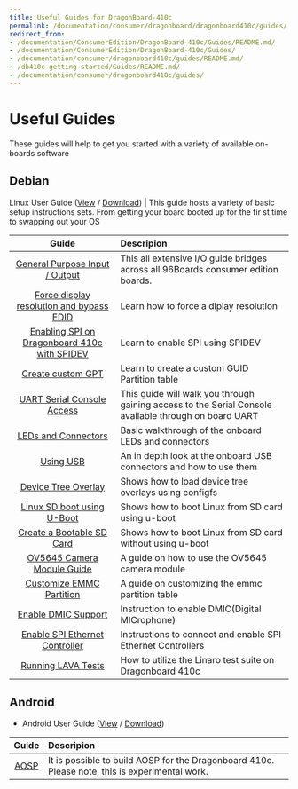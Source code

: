 ```yaml
---
title: Useful Guides for DragonBoard-410c
permalink: /documentation/consumer/dragonboard/dragonboard410c/guides/
redirect_from:
- /documentation/ConsumerEdition/DragonBoard-410c/Guides/README.md/
- /documentation/ConsumerEdition/DragonBoard-410c/Guides/
- /documentation/consumer/dragonboard410c/guides/README.md/
- /db410c-getting-started/Guides/README.md/
- /documentation/consumer/dragonboard410c/guides/
---
```

# Useful Guides

These guides will help to get you started with a variety of available on-boards software

## Debian

Linux User Guide ([View](https://github.com/96boards/documentation/blob/master/consumer/dragonboard/dragonboard410c/guides/LinuxUserGuide_DragonBoard.pdf) / [Download](https://github.com/96boards/documentation/raw/master/consumer/dragonboard/dragonboard410c/guides/LinuxUserGuide_DragonBoard.pdf)) | This guide hosts a variety of basic setup instructions sets. From getting your board booted up for the fir
st time to swapping out your OS

| Guide                                                               | Descripion                                                                                                                 |
|:-------------------------------------------------------------------:|:---------------------------------------------------------------------------------------------------------------------------|
| [General Purpose Input / Output](../../../guides/gpio.md)           | This all extensive I/O guide bridges across all 96Boards consumer edition boards.                                          |
| [Force display resolution and bypass EDID](force-display-res.md)    | Learn how to force a diplay resolution                                                                                     |
| [Enabling SPI on Dragonboard 410c with SPIDEV](enable-spi.md)       | Learn to enable SPI using SPIDEV                                                                                           |
| [Create custom GPT](gpt.md)                                         | Learn to create a custom GUID Partition table                                                                              |
| [UART Serial Console Access](uart-serial-console.md)                | This guide will walk you through gaining access to the Serial Console available through on board UART                      |
| [LEDs and Connectors](led-connectors.md)                            | Basic walkthrough of the onboard LEDs and connectors                                                                       |
| [Using USB](using-usb.md)                                           | An in depth look at the onboard USB connectors and how to use them                                                         |
| [Device Tree Overlay](dt-overlays.md)                               | Shows how to load device tree overlays using configfs                                                                      |
| [Linux SD boot using U-Boot](uboot-linux-sd.md)                     | Shows how to boot Linux from SD card using u-boot                                                                          |
| [Create a Bootable SD Card](bootable-sd-card.md)                    | Shows how to boot Linux from SD card without using u-boot                                                                  |
| [OV5645 Camera Module Guide](camera-module.md)                      | A guide on how to use the OV5645 camera module                                                                             |
| [Customize EMMC Partition](customize-emmc-partition.md)             | A guide on customizing the emmc partition table                                                                            |
| [Enable DMIC Support](enable-dmic.md)                               | Instruction to enable DMIC(Digital MICrophone)                                                                             |
| [Enable SPI Ethernet Controller](enable-spi-ethernet-controller.md) | Instructions to connect and enable SPI Ethernet Controllers                                                                |
| [Running LAVA Tests](testing.md)                                    | How to utilize the Linaro test suite on Dragonboard 410c                                                                   |

## Android

- Android User Guide ([View](https://github.com/96boards/documentation/blob/master/consumer/dragonboard/dragonboard410c/guides/AndroidUserGuide_DragonBoard.pdf) / [Download](https://github.com/96boards/documentation/raw/master/consumer/dragonboard/dragonboard410c/guides/AndroidUserGuide_DragonBoard.pdf))

| Guide                                                          | Descripion                                                                                                                 |
|:--------------------------------------------------------------:|:---------------------------------------------------------------------------------------------------------------------------|
|[AOSP](../guides/aosp.md)                                                 |  It is possible to build AOSP for the Dragonboard 410c. Please note, this is experimental work.                            |
